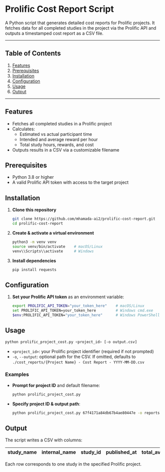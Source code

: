 # Prolific Cost Report Script

A Python script that generates detailed cost reports for Prolific projects. It fetches data for all completed studies in the project via the Prolific API and outputs a timestamped cost report as a CSV file.

---

## Table of Contents

1. [Features](#features)
2. [Prerequisites](#prerequisites)
3. [Installation](#installation)
4. [Configuration](#configuration)
5. [Usage](#usage)
6. [Output](#output)

---

## Features

* Fetches all completed studies in a Prolific project
* Calculates:
  * Estimated vs actual participant time
  * Intended and average reward per hour
  * Total study hours, rewards, and cost
* Outputs results in a CSV via a customizable filename

## Prerequisites

* Python 3.8 or higher
* A valid Prolific API token with access to the target project

## Installation

1. **Clone this repository**

   ```bash
   git clone https://github.com/mhamada-ai2/prolific-cost-report.git
   cd prolific-cost-report
   ```
2. **Create & activate a virtual environment**

   ```bash
   python3 -m venv venv
   source venv/bin/activate    # macOS/Linux
   venv\\Scripts\\activate     # Windows
   ```
3. **Install dependencies**

   ```bash
   pip install requests
   ```

## Configuration

1. **Set your Prolific API token** as an environment variable:

   ```bash
   export PROLIFIC_API_TOKEN="your_token_here"    # macOS/Linux
   set PROLIFIC_API_TOKEN=your_token_here         # Windows cmd.exe
   $env:PROLIFIC_API_TOKEN="your_token_here"      # Windows PowerShell
   ```

## Usage

```bash
python prolific_project_cost.py <project_id> [-o output.csv]
```

* `<project_id>`: your Prolific project identifier (required if not prompted)
* `-o`, `--output`: optional path for the CSV. If omitted, defaults to `./cost_reports/{Project Name} - Cost Report - YYYY-MM-DD.csv`

### Examples

* **Prompt for project ID** and default filename:

  ```bash
  python prolific_project_cost.py
  ```
* **Specify project ID & output path**:

  ```bash
  python prolific_project_cost.py 67f4171a84db67b4ae80447e -o reports/my_report.csv
  ```

## Output

The script writes a CSV with columns:

| study\_name | internal\_name | study\_id | published\_at | total\_available\_places | estimated\_completion\_time | average\_completion\_time | intended\_reward\_per\_hour | average\_reward\_per\_hour | total\_study\_hours | total\_study\_rewards | total\_study\_cost |
| ----------- | -------------- | --------- | ------------- | ------------------------ | --------------------------- | ------------------------- | --------------------------- | -------------------------- | ------------------- | --------------------- | ------------------ |

Each row corresponds to one study in the specified Prolific project.
